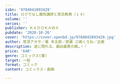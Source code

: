 ```yaml
---
isbn: '9784041093429'
title: ロクでなし魔術講師と禁忌教典（１４）
volume: ''
series: ''
publisher: ＫＡＤＯＫＡＷＡ
pubdate: '2020-10-26'
cover: 'https://cover.openbd.jp/9784041093429.jpg'
author: 常深アオサ／著 羊太郎／原著 三嶋くろね／企画
description: 遂に現れる、最凶最悪の敵…！！
price: '640'
genre: コミックス(書)
target: 一般
format: コミック
content: コミックス・劇画

---
```

